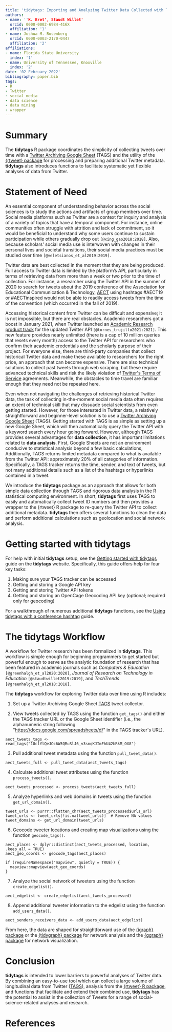 ```yaml
---
title: 'tidytags: Importing and Analyzing Twitter Data Collected with Twitter Archiving Google Sheets'
authors:
- name: ''K. Bret', Staudt Willet'
  orcid: 0000-0002-6984-416X
  affiliation: '1'
- name: Joshua M. Rosenberg
  orcid: 0000-0003-2170-0447
  affiliation: '2'
affiliations:
- name: Florida State University
  index: '1'
- name: University of Tennessee, Knoxville
  index: '2'
date: '02 February 2022'
bibliography: paper.bib
tags:
- R
- Twitter
- social media
- data science
- data mining
- wrapper
---
```


# Summary

The **tidytags** R package coordinates the simplicity of collecting tweets over time with a [Twitter Archiving Google Sheet](https://tags.hawksey.info/) (TAGS) and the utility of the [{rtweet} package](https://docs.ropensci.org/rtweet/index.html) for processing and preparing additional Twitter metadata. **tidytags** also introduces functions to facilitate systematic yet flexible analyses of data from Twitter.

# Statement of Need

An essential component of understanding behavior across the social sciences is to study the actions and artifacts of group members over time. Social media platforms such as Twitter are a context for inquiry and analysis of a variety of topics that have a temporal component. For instance, online communities often struggle with attrition and lack of commitment, so it would be beneficial to understand why some users continue to sustain participation while others gradually drop out `[@xing_gao2018:2018]`. Also, because scholars' social media use is interwoven with changes in their personal lives and societal transitions, their social media practices must be studied over time `[@veletsianos_et_al2019:2019]`.

Twitter data are best collected in the moment that they are being produced. Full access to Twitter data is limited by the platform’s API, particularly in terms of retrieving data from more than a week or two prior to the time of collection. For instance, a researcher using the Twitter API in the summer of 2020 to search for tweets about the 2019 conference of the Association for Educational Communication & Technology, [AECT](https://aect.org/) using hashtags #AECT19 or #AECTinspired would not be able to readily access tweets from the time of the convention (which occurred in the fall of 2019).

Accessing historical content from Twitter can be difficult and expensive; it is not impossible, but there are real obstacles. Academic researchers got a boost in January 2021, when Twitter launched an [Academic Research product track](https://developer.twitter.com/en/products/twitter-api/academic-research) for the updated Twitter API `[@tornes_trujillo2021:2021]`. This new feature provides nearly unlimited (there is a cap of 10 million queries that resets every month) access to the Twitter API for researchers who confirm their academic credentials and the scholarly purpose of their project. For everyone else, there are third-party companies that collect historical Twitter data and make these available to researchers for the right price, an approach that can become expensive. There are also technical solutions to collect past tweets through web scraping, but these require advanced technical skills and risk the likely violation of [Twitter's Terms of Service](https://twitter.com/en/tos) agreements. Meanwhile, the obstacles to time travel are familiar enough that they need not be repeated here.

Even when not navigating the challenges of retrieving historical Twitter data, the task of collecting in-the-moment social media data often requires an extent of technical skill that may dissuade social scientists from even getting started. However, for those interested in Twitter data, a relatively straightforward and beginner-level solution is to use a [Twitter Archiving Google Sheet](https://tags.hawksey.info/) (TAGS). Getting started with TAGS is as simple as setting up a new Google Sheet, which will then automatically query the Twitter API with a keyword search every hour going forward. However, although TAGS provides several advantages for **data collection**, it has important limitations related to **data analysis**. First, Google Sheets are not an environment conducive to statistical analysis beyond a few basic calculations, Additionally, TAGS returns limited metadata compared to what is available from the Twitter API: approximately 20% of all categories of information. Specifically, a TAGS tracker returns the time, sender, and text of tweets, but not many additional details such as a list of the hashtags or hyperlinks contained in a tweet. 

We introduce the **tidytags** package as an approach that allows for both simple data collection through TAGS and rigorous data analysis in the R statistical computing environment. In short, **tidytags** first uses TAGS to easily and automatically collect tweet ID numbers and then provides a wrapper to the {rtweet} R package to re-query the Twitter API to collect additional metadata. **tidytags** then offers several functions to clean the data and perform additional calculations such as geolocation and social network analysis.

# Getting started with **tidytags**

For help with initial **tidytags** setup, see the [Getting started with tidytags](https://docs.ropensci.org/tidytags/articles/setup.html) guide on the **tidytags** website. Specifically, this guide offers help for four key tasks:

1. Making sure your TAGS tracker can be accessed
2. Getting and storing a Google API key
3. Getting and storing Twitter API tokens
4. Getting and storing an OpenCage Geocoding API key (optional; required only for geocoding)

For a walkthrough of numerous additional **tidytags** functions, see the [Using tidytags with a conference hashtag](https://docs.ropensci.org/tidytags/articles/tidytags-with-conf-hashtags.html) guide.

# The **tidytags** Workflow

A workflow for Twitter research has been formalized in **tidytags**. This workflow is simple enough for beginning programmers to get started but powerful enough to serve as the analytic foundation of research that has been featured in academic journals such as *Computers & Education* `[@greenhalgh_et_al2020:2020]`, *Journal of Research on Technology in Education* `[@staudtwillet2019:2019]`, and *TechTrends* `[@greenhalgh_et_al2018:2018]`.

The **tidytags** workflow for exploring Twitter data over time using R includes:

1. Set up a Twitter Archiving Google Sheet [TAGS](https://tags.hawksey.info/) tweet collector.

2. View tweets collected by TAGS using the function `get_tags()` and either the TAGS tracker URL or the Google Sheet identifier (i.e., the alphanumeric string following "https://docs.google.com/spreadsheets/d/" in the TAGS tracker's URL).

```{r}
aect_tweets_tags <- read_tags("18clYlQeJOc6W5QRuSlJ6_v3snqKJImFhU42bRkM_OX8")
```

3. Pull additional tweet metadata using the function `pull_tweet_data()`.

```{r}
aect_tweets_full <- pull_tweet_data(aect_tweets_tags)
```

4. Calculate additional tweet attributes using the function `process_tweets()`.

```{r}
aect_tweets_processed <- process_tweets(aect_tweets_full)
```

5. Analyze hyperlinks and web domains in tweets using the function `get_url_domain()`.

```{r}
tweet_urls <- purrr::flatten_chr(aect_tweets_processed$urls_url)
tweet_urls <- tweet_urls[!is.na(tweet_urls)]  # Remove NA values
tweet_domains <- get_url_domain(tweet_urls)
```

6. Geocode tweeter locations and creating map visualizations using the function `geocode_tags()`.

```{r}
aect_places <- dplyr::distinct(aect_tweets_processed, location, .keep_all = TRUE)
aect_geo_coords <- geocode_tags(aect_places)

if (requireNamespace("mapview", quietly = TRUE)) {
  mapview::mapview(aect_geo_coords)
}
```

7. Analyze the social network of tweeters using the function `create_edgelist()`.

```{r}
aect_edgelist <- create_edgelist(aect_tweets_processed)
```

8. Append additional tweeter information to the edgelist using the function `add_users_data()`.

```{r}
aect_senders_receivers_data <- add_users_data(aect_edgelist)
```

From here, the data are shaped for straightforward use of the [{igraph} package](https://igraph.org/r/) or the [{tidygraph} package](https://www.data-imaginist.com/2017/introducing-tidygraph/) for network analysis and the [{ggraph} package](https://ggraph.data-imaginist.com/) for network visualization.

# Conclusion

**tidytags** is intended to lower barriers to powerful analyses of Twitter data. By combining an easy-to-use tool which can collect a large volume of longitudinal data from Twitter ([TAGS](https://tags.hawksey.info/)), analysis from the [{rtweet} R package](https://docs.ropensci.org/rtweet/index.html), and functions that facilitate and extend their combined use, **tidytags** has the potential to assist in the collection of Tweets for a range of social-science-related analyses and research. 

# References

